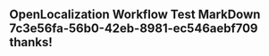 <properties
ms.topic="hero-topic"
ms.test1="hero-topic"
ms.test2="test"/>

## OpenLocalization Workflow Test MarkDown 7c3e56fa-56b0-42eb-8981-ec546aebf709 thanks!
